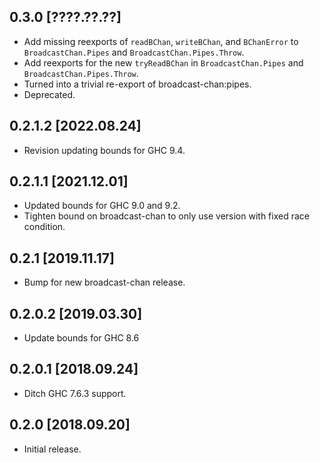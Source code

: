 0.3.0 [????.??.??]
------------------
* Add missing reexports of `readBChan`, `writeBChan`, and `BChanError` to
  `BroadcastChan.Pipes` and `BroadcastChan.Pipes.Throw`.
* Add reexports for the new `tryReadBChan` in `BroadcastChan.Pipes` and
  `BroadcastChan.Pipes.Throw`.
* Turned into a trivial re-export of broadcast-chan:pipes.
* Deprecated.

0.2.1.2 [2022.08.24]
--------------------
* Revision updating bounds for GHC 9.4.

0.2.1.1 [2021.12.01]
--------------------
* Updated bounds for GHC 9.0 and 9.2.
* Tighten bound on broadcast-chan to only use version with fixed race
  condition.

0.2.1 [2019.11.17]
------------------
* Bump for new broadcast-chan release.

0.2.0.2 [2019.03.30]
--------------------
* Update bounds for GHC 8.6

0.2.0.1 [2018.09.24]
--------------------
* Ditch GHC 7.6.3 support.

0.2.0 [2018.09.20]
------------------
* Initial release.
